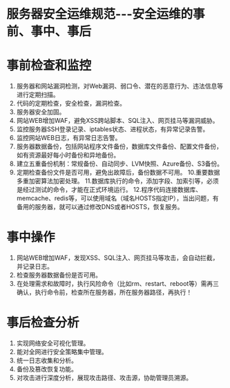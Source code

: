 # 服务器安全运维规范---安全运维的事前、事中、事后

# 事前检查和监控
1. 服务器和网站漏洞检测，对Web漏洞、弱口令、潜在的恶意行为、违法信息等进行定期扫描。
2. 代码的定期检查，安全检查，漏洞检查。
3. 服务器安全加固。
4. 网站WEB增加WAF，避免XSS跨站脚本、SQL注入、网页挂马等漏洞威胁。
5. 监控服务器SSH登录记录、iptables状态、进程状态，有异常记录告警。
6. 监控网站WEB日志，有异常日志告警。
7. 服务器数据备份，包括网站程序文件备份，数据库文件备份、配置文件备份，如有资源最好每小时备份和异地备份。
8. 建立五重备份机制：常规备份、自动同步、LVM快照、Azure备份、S3备份。
9. 定期检查备份文件是否可用，避免出故障后，备份数据不可用。
10.重要数据多重加密算法加密处理。
11.数据库执行的命令，添加字段、加索引等，必须是经过测试的命令，才能在正式环境运行。
12.程序代码连接数据库、memcache、redis等，可以使用域名（域名HOSTS指定IP），当出问题，有备用的服务器，就可以通过修改DNS或者HOSTS，恢复服务。

# 事中操作
1. 网站WEB增加WAF，发现XSS、SQL注入、网页挂马等攻击，会自动拦截，并记录日志。
2. 检查服务器数据备份是否可用。
3. 在处理需求和故障时，执行风险命令（比如rm、restart、reboot等）需再三确认，执行命令前，检查所在服务器，所在服务器路径，再执行！

# 事后检查分析
1. 实现网络安全可视化管理。
2. 能对全网进行安全策略集中管理。
3. 统一日志收集和分析。
4. 备份及篡改恢复功能。
5. 对攻击进行深度分析，展现攻击路径、攻击源，协助管理员溯源。